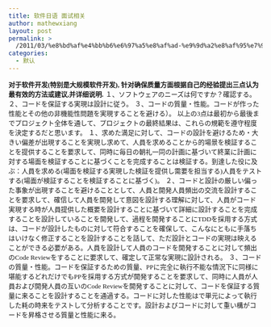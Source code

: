 ```yaml
---
title: 软件日语 面试相关
author: mathewxiang
layout: post
permalink: >
  /2011/03/%e8%bd%af%e4%bb%b6%e6%97%a5%e8%af%ad-%e9%9d%a2%e8%af%95%e7%9b%b8%e5%85%b3/
categories:
  - 默认
---
```

**<font size="2" face="微软雅黑">对于软件开发(特别是大规模软件开发), 针对确保质量方面根据自己的经验提出三点认为最有效的方法或建议,并详细说明.</font>** 
<font size="2" face="MS Mincho">１、ソフトウェアのニーズは何ですか？確認する。</font> 
<font size="2" face="MS Mincho">２、コードを保証する実現は設計に従う。</font> 
<font size="2" face="MS Mincho">３、コードの質量・性能。コードが作った性能とその他の非機能性問題を実現することを避ける）。</font> 
<font size="2" face="MS Mincho">以上の3点は最初から最後までプロジェクト全体を通して、プロジェクトの最終結果は、これらの規範を遵守程度を決定するだと思います。</font> 
<font size="2" face="MS Mincho">１、求めた満足に対して、コードの設計を避けるため・大きい偏差が出現することを実現し求めて、人員を求めることから的場景を検証することを提供することを要求して、同時に毎日の朝礼一同の計画に基づいて終業に計画に対する場面を検証することに基づくことを完成することは検証する。到達した役に及ぶ：人員を求める(場面を検証する実現した検証を提供し需要を担当する)人員をテストする(場面が検証することを検証することに基づく)。</font> 
<font size="2" face="MS Mincho">２、コードと設計の厳しい偏った事象が出現することを避けることとして、人員と開発人員頻出の交流を設計することを要求して、確信して人員を開発して意図を設計する理解に対して、人員がコード実現する時が人員提供した概要を設計することに基づいて詳細に設計することを完成することを設計していることを開発して、過程を開発することにTDDを採用する方式は、コードが設計したものに対して符合することを確保して、こんなにともに手落ちはいけなく修正することを設計することを話して、ただ設計とコードの実現は映えることができる必要がある。人員を設計して人員のコードを開発することに対して頻出のCode Reviewをすることに要求して、確定して正常な実現に設計される。</font> 
<font size="2" face="MS Mincho">３、コードの質量・性能。コードを保証するための質量、PPに完全に執行不能な情況下に同様に堪能するどれだけでもPPを採用する方式が開発することを要求して、同時に人員が人員および開発人員の互いのCode Reviewを開発することに対して、コードを保証する質量に来ることを設計することを通過する。コードに対した性能はで単元によって執行した耗の時来をテストして分析することです。設計およびコードに対して重い構がコードを昇格させる質量と性能に来る。</font> 
<font size="2" face="MS Mincho"></font>